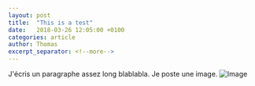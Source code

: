 ```yaml
---
layout: post
title:  "This is a test"
date:   2018-03-26 12:05:00 +0100
categories: article
author: Thomas
excerpt_separator: <!--more-->
---
```

J'écris un paragraphe assez long blablabla.
Je poste une image.<!--more-->
![Image](http://cdn2.cuisinealafrancaise.com/img/thumbs/Bananes-c42be3ba181983419daef0f3591d4371.jpg)

